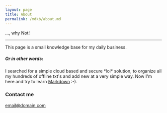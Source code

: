 ```yaml
---
layout: page
title: About
permalink: /mdkb/about.md
---
```


..., why Not!

----
This page is a small knowledge base for my daily business.


##### Or in other words:
I searched for a simple cloud based and secure \*lol* solution, to organize all my hundreds of offline txt's and add new at a very simple way. Now I'm here and try to learn [Markdown][1] :-).

### Contact me

[email@domain.com](mailto:email@domain.com)

[1]: http://daringfireball.net/projects/markdown/  
